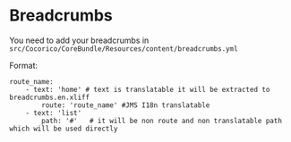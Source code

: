 # Breadcrumbs

You need to add your breadcrumbs in `src/Cocorico/CoreBundle/Resources/content/breadcrumbs.yml`

Format:

    route_name:
        - text: 'home' # text is translatable it will be extracted to breadcrumbs.en.xliff
            route: 'route_name' #JMS I18n translatable
        - text: 'list'
            path: '#'   # it will be non route and non translatable path which will be used directly

